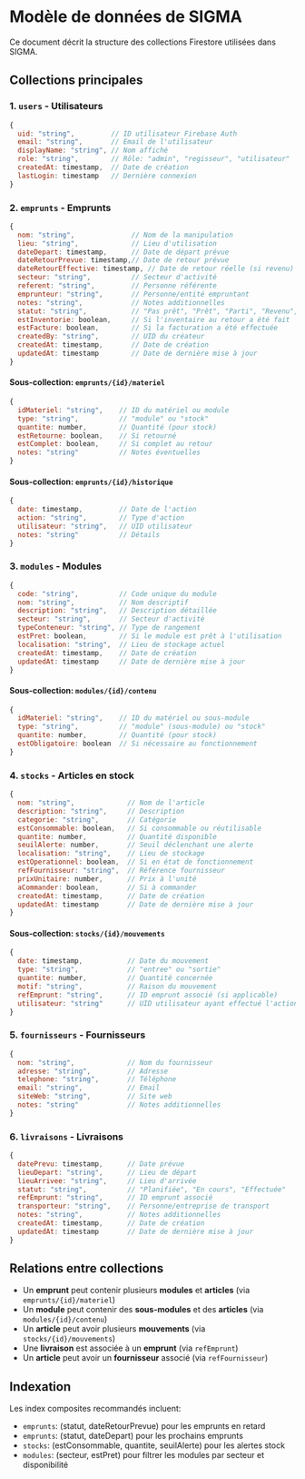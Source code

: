 # Modèle de données de SIGMA

Ce document décrit la structure des collections Firestore utilisées dans SIGMA.

## Collections principales

### 1. `users` - Utilisateurs
```javascript
{
  uid: "string",         // ID utilisateur Firebase Auth
  email: "string",       // Email de l'utilisateur
  displayName: "string", // Nom affiché
  role: "string",        // Rôle: "admin", "regisseur", "utilisateur"
  createdAt: timestamp,  // Date de création
  lastLogin: timestamp   // Dernière connexion
}
```

### 2. `emprunts` - Emprunts
```javascript
{
  nom: "string",              // Nom de la manipulation
  lieu: "string",             // Lieu d'utilisation
  dateDepart: timestamp,      // Date de départ prévue
  dateRetourPrevue: timestamp,// Date de retour prévue
  dateRetourEffective: timestamp, // Date de retour réelle (si revenu)
  secteur: "string",          // Secteur d'activité
  referent: "string",         // Personne référente
  emprunteur: "string",       // Personne/entité empruntant
  notes: "string",            // Notes additionnelles
  statut: "string",           // "Pas prêt", "Prêt", "Parti", "Revenu", "Inventorié"
  estInventorie: boolean,     // Si l'inventaire au retour a été fait
  estFacture: boolean,        // Si la facturation a été effectuée
  createdBy: "string",        // UID du créateur
  createdAt: timestamp,       // Date de création
  updatedAt: timestamp        // Date de dernière mise à jour
}
```

#### Sous-collection: `emprunts/{id}/materiel`
```javascript
{
  idMateriel: "string",    // ID du matériel ou module
  type: "string",          // "module" ou "stock"
  quantite: number,        // Quantité (pour stock)
  estRetourne: boolean,    // Si retourné
  estComplet: boolean,     // Si complet au retour
  notes: "string"          // Notes éventuelles
}
```

#### Sous-collection: `emprunts/{id}/historique`
```javascript
{
  date: timestamp,         // Date de l'action
  action: "string",        // Type d'action
  utilisateur: "string",   // UID utilisateur
  notes: "string"          // Détails
}
```

### 3. `modules` - Modules
```javascript
{
  code: "string",          // Code unique du module
  nom: "string",           // Nom descriptif
  description: "string",   // Description détaillée
  secteur: "string",       // Secteur d'activité
  typeConteneur: "string", // Type de rangement
  estPret: boolean,        // Si le module est prêt à l'utilisation
  localisation: "string",  // Lieu de stockage actuel
  createdAt: timestamp,    // Date de création
  updatedAt: timestamp     // Date de dernière mise à jour
}
```

#### Sous-collection: `modules/{id}/contenu`
```javascript
{
  idMateriel: "string",    // ID du matériel ou sous-module
  type: "string",          // "module" (sous-module) ou "stock"
  quantite: number,        // Quantité (pour stock)
  estObligatoire: boolean  // Si nécessaire au fonctionnement
}
```

### 4. `stocks` - Articles en stock
```javascript
{
  nom: "string",             // Nom de l'article
  description: "string",     // Description
  categorie: "string",       // Catégorie
  estConsommable: boolean,   // Si consommable ou réutilisable
  quantite: number,          // Quantité disponible
  seuilAlerte: number,       // Seuil déclenchant une alerte
  localisation: "string",    // Lieu de stockage
  estOperationnel: boolean,  // Si en état de fonctionnement
  refFournisseur: "string",  // Référence fournisseur
  prixUnitaire: number,      // Prix à l'unité
  aCommander: boolean,       // Si à commander
  createdAt: timestamp,      // Date de création
  updatedAt: timestamp       // Date de dernière mise à jour
}
```

#### Sous-collection: `stocks/{id}/mouvements`
```javascript
{
  date: timestamp,           // Date du mouvement
  type: "string",            // "entree" ou "sortie"
  quantite: number,          // Quantité concernée
  motif: "string",           // Raison du mouvement
  refEmprunt: "string",      // ID emprunt associé (si applicable)
  utilisateur: "string"      // UID utilisateur ayant effectué l'action
}
```

### 5. `fournisseurs` - Fournisseurs
```javascript
{
  nom: "string",             // Nom du fournisseur
  adresse: "string",         // Adresse
  telephone: "string",       // Téléphone
  email: "string",           // Email
  siteWeb: "string",         // Site web
  notes: "string"            // Notes additionnelles
}
```

### 6. `livraisons` - Livraisons
```javascript
{
  datePrevu: timestamp,      // Date prévue
  lieuDepart: "string",      // Lieu de départ
  lieuArrivee: "string",     // Lieu d'arrivée
  statut: "string",          // "Planifiée", "En cours", "Effectuée"
  refEmprunt: "string",      // ID emprunt associé
  transporteur: "string",    // Personne/entreprise de transport
  notes: "string",           // Notes additionnelles
  createdAt: timestamp,      // Date de création
  updatedAt: timestamp       // Date de dernière mise à jour
}
```

## Relations entre collections

- Un **emprunt** peut contenir plusieurs **modules** et **articles** (via `emprunts/{id}/materiel`)
- Un **module** peut contenir des **sous-modules** et des **articles** (via `modules/{id}/contenu`)
- Un **article** peut avoir plusieurs **mouvements** (via `stocks/{id}/mouvements`)
- Une **livraison** est associée à un **emprunt** (via `refEmprunt`)
- Un **article** peut avoir un **fournisseur** associé (via `refFournisseur`)

## Indexation

Les index composites recommandés incluent:
- `emprunts`: (statut, dateRetourPrevue) pour les emprunts en retard
- `emprunts`: (statut, dateDepart) pour les prochains emprunts
- `stocks`: (estConsommable, quantite, seuilAlerte) pour les alertes stock
- `modules`: (secteur, estPret) pour filtrer les modules par secteur et disponibilité
